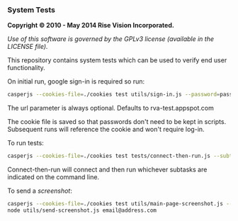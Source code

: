 ### System Tests

**Copyright © 2010 - May 2014 Rise Vision Incorporated.**

*Use of this software is governed by the GPLv3 license (available in the LICENSE file).*

This repository contains system tests which can be used to verify end user functionality.

On initial run, google sign-in is required so run:
```bash
casperjs --cookies-file=./cookies test utils/sign-in.js --password=password --url=url
```
The url parameter is always optional.  Defaults to rva-test.appspot.com

The cookie file is saved so that passwords don't need to be kept in scripts.  
Subsequent runs will reference the cookie and won't require log-in.

To run tests:
```bash
casperjs --cookies-file=./cookies test tests/connect-then-run.js --subtasks=click-storage
```

Connect-then-run will connect and then run whichever subtasks are indicated on the 
command line.

To send a *screenshot*:
```bash
casperjs --cookies-file=./cookies test utils/main-page-screenshot.js --url=url && \
node utils/send-screenshot.js email@address.com
```
